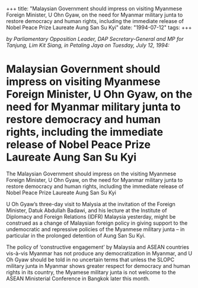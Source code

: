 +++ 
title: "Malaysian Government should impress on visiting Myanmese Foreign Minister, U Ohn Gyaw, on the need for Myanmar military junta to restore democracy and human rights, including the immediate release of Nobel Peace Prize Laureate Aung San Su Kyi"
date: "1994-07-12"
tags:
+++

_by Parliamentary Opposition Leader, DAP Secretary-General and MP for Tanjung, Lim Kit Siang, in Petaling Jaya on Tuesday, July 12, 1994:_

# Malaysian Government should impress on visiting Myanmese Foreign Minister, U Ohn Gyaw, on the need for Myanmar military junta to restore democracy and human rights, including the immediate release of Nobel Peace Prize Laureate Aung San Su Kyi

The Malaysian Government should impress on the visiting Myanmese Foreign Minister, U Ohn Gyaw, on the need for Myanmar military junta to restore democracy and human rights, including the immediate release of Nobel Peace Prize Laureate Aung San Su Kyi</u>

U Oh Gyaw’s three-day visit to Malysia at the invitation of the Foreign Minister, Datuk Abdullah Badawi, and his lecture at the Institute of Diplomacy and Foreign Relations (IDFR) Malaysia yesterday, might be construed as a change of Malaysian foreign policy in giving support to the undemocratic and repressive policies of the Myanmese military junta – in particular in the prolonged detention of Aung San Su Kyi.

The policy of ‘constructive engagement’ by Malaysia and ASEAN countries vis-à-vis Myanmar has not produce any democratization in Myanmar, and U Oh Gyaw should be told in no uncertain terms that unless the SLOPC military junta in Myanmar shows greater respect for democracy and human rights in its country, the Myamese military junta is not welcome to the ASEAN Ministerial Conference in Bangkok later this month.
 

